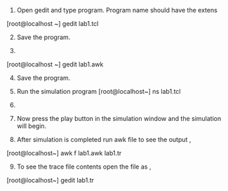 1. Open gedit and type program. Program name should have the extens

[root@localhost ~] gedit lab1.tcl

2. Save the program. 

3.

[root@localhost ~] gedit lab1.awk

4. Save the program. 

5. Run the simulation program [root@localhost~] ns lab1.tcl 

6.

7. Now press the play button in the simulation window and the simulation will begin. 

8. After simulation is completed run awk file to see the output , 

[root@localhost~] awk f lab1.awk lab1.tr

9. To see the trace file contents open the file as , 

[root@localhost~] gedit lab1.tr
